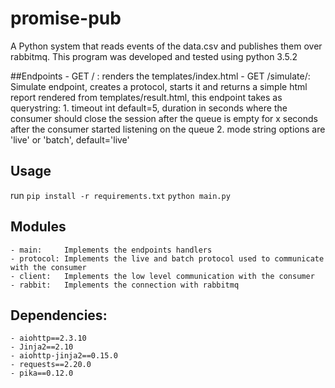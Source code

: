 # promise-pub

A Python system that reads events of the data.csv and publishes them over rabbitmq. This program was developed and tested using python 3.5.2


##Endpoints
	- GET / : 	  renders the templates/index.html
	- GET /simulate/: Simulate endpoint, creates a protocol, starts it and returns a simple html report rendered from templates/result.html, this endpoint takes as querystring:
		1. timeout int    default=5, duration in seconds where the consumer should close the session after the queue is empty for x seconds after the consumer started listening on the queue
		2. mode    string options are 'live' or 'batch', default='live'


## Usage
run
```pip install -r requirements.txt```
```python main.py```


## Modules
	- main:     Implements the endpoints handlers
	- protocol: Implements the live and batch protocol used to communicate with the consumer
	- client: 	Implements the low level communication with the consumer
	- rabbit: 	Implements the connection with rabbitmq


## Dependencies:
	- aiohttp==2.3.10
	- Jinja2==2.10
	- aiohttp-jinja2==0.15.0
	- requests==2.20.0
	- pika==0.12.0
